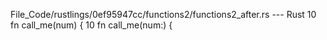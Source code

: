 File_Code/rustlings/0ef95947cc/functions2/functions2_after.rs --- Rust
10 fn call_me(num) {                                                                                                                                         10 fn call_me(num:) {

